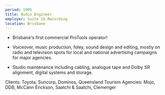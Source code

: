 ```yaml
---
period: 1995
title: Audio Engineer
employer: Suite 16 Recording
location: Brisbane
---
```


* Brisbane's first commercial ProTools operator!

* Voiceover, music production, foley, sound design and editing, mostly on radio and television spots for local and national advertising campaigns for major agencies.

* Studio maintenance including cabling, analogue tape and Dolby SR alignment, digital systems and storage.

Clients: Toyota, Suncorp, Dominos, Queensland Tourism
Agencies: Mojo, DDB, McCann Erickson, Saatchi & Saatchi, Clemenger
